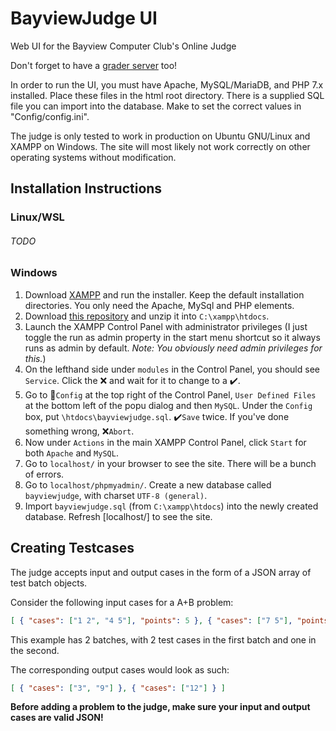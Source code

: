 # BayviewJudge UI

Web UI for the Bayview Computer Club's Online Judge

Don't forget to have a [grader server][1] too!

In order to run the UI, you must have Apache, MySQL/MariaDB, and PHP 7.x installed. Place these files in the html root directory. There is a supplied SQL file you can import into the database. Make to set the correct values in "Config/config.ini".

The judge is only tested to work in production on Ubuntu GNU/Linux and XAMPP on Windows. The site will most likely not work correctly on other operating systems without modification.

## Installation Instructions

### Linux/WSL
###### TODO

### Windows
1. Download [XAMPP][2] and run the installer. Keep the default installation directories. You only need the Apache, MySql and PHP elements.
2. Download [this repository][3] and unzip it into `C:\xampp\htdocs`.
3. Launch the XAMPP Control Panel with administrator privileges (I just toggle the run as admin property in the start menu shortcut so it always runs as admin by default. *Note: You obviously need admin privileges for this.*)
4. On the lefthand side under `modules` in the Control Panel, you should see `Service`. Click the :x: and wait for it to change to a :heavy_check_mark:.
5. Go to :wrench:`Config` at the top right of the Control Panel, `User Defined Files` at the bottom left of the popu dialog and then `MySQL`. Under the `Config` box, put `\htdocs\bayviewjudge.sql`. :heavy_check_mark:`Save` twice. If you've done something wrong, :x:`Abort`.
6. Now under `Actions` in the main XAMPP Control Panel, click `Start` for both `Apache` and `MySQL`.
7. Go to `localhost/` in your browser to see the site. There will be a bunch of errors.
8. Go to `localhost/phpmyadmin/`. Create a new database called `bayviewjudge`, with charset `UTF-8 (general)`.
9. Import `bayviewjudge.sql` (from `C:\xampp\htdocs`) into the newly created database. Refresh [localhost/] to see the site.

## Creating Testcases

The judge accepts input and output cases in the form of a JSON array of test batch objects.

Consider the following input cases for a A+B problem:
```json
[ { "cases": ["1 2", "4 5"], "points": 5 }, { "cases": ["7 5"], "points": 5 } ]
```
This example has 2 batches, with 2 test cases in the first batch and one in the second.

The corresponding output cases would look as such:
```json
[ { "cases": ["3", "9"] }, { "cases": ["12"] } ]
```

**Before adding a problem to the judge, make sure your input and output cases are valid JSON!**


[1]: https://github.com/BayviewComputerClub/BayviewJudge-Grader
[2]: https://www.apachefriends.org/download.html
[3]: https://github.com/BayviewComputerClub/BayviewJudge-UI/archive/master.zip
